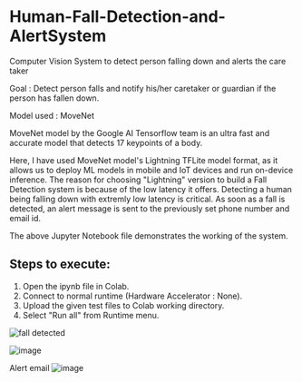 # Human-Fall-Detection-and-AlertSystem
Computer Vision System to detect person falling down and alerts the care taker


Goal : Detect person falls and notify his/her caretaker or guardian if the person has fallen down.

Model used : MoveNet

MoveNet model by the Google AI Tensorflow team is an ultra fast and accurate model that detects 17 keypoints of a body. 

Here, I have used MoveNet model's Lightning TFLite model format, as it allows us to deploy ML models in mobile and IoT devices and run on-device inference. 
The reason for choosing "Lightning" version to build a Fall Detection system is because of the low latency it offers. Detecting a human being falling down with extremly low latency is critical. As soon as a fall is detected, an alert message is sent to the previously set phone number and email id.

The above Jupyter Notebook file demonstrates the working of the system.

Steps to execute:
----------------
1. Open the ipynb file in Colab.
2. Connect to normal runtime (Hardware Accelerator : None).
3. Upload the given test files to Colab working directory.
4. Select "Run all" from Runtime menu.



![fall detected](https://user-images.githubusercontent.com/103498011/172386295-612f719c-4a64-4cb4-8547-a1a45cd2240b.gif)

![image](https://user-images.githubusercontent.com/103498011/172386393-29fff9ce-0f4e-46e3-a245-ac432a6ebc27.png)

Alert email
![image](https://user-images.githubusercontent.com/103498011/172388396-a660b129-d108-4e37-a07e-bef4e2c0e176.png)
